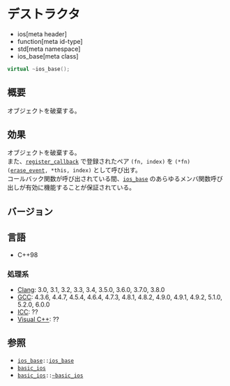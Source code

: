 # デストラクタ
* ios[meta header]
* function[meta id-type]
* std[meta namespace]
* ios_base[meta class]

```cpp
virtual ~ios_base();
```

## 概要
オブジェクトを破棄する。


## 効果
オブジェクトを破棄する。  
また、[`register_callback`](register_callback.md) で登録されたペア `(fn, index)` を `(*fn)(`[`erase_event`](type-event.md)`, *this, index)` として呼び出す。  
コールバック関数が呼び出されている間、[`ios_base`](../ios_base.md) のあらゆるメンバ関数呼び出しが有効に機能することが保証されている。


## バージョン
## 言語
- C++98

### 処理系
- [Clang](/implementation.md#clang): 3.0, 3.1, 3.2, 3.3, 3.4, 3.5.0, 3.6.0, 3.7.0, 3.8.0
- [GCC](/implementation.md#gcc): 4.3.6, 4.4.7, 4.5.4, 4.6.4, 4.7.3, 4.8.1, 4.8.2, 4.9.0, 4.9.1, 4.9.2, 5.1.0, 5.2.0, 6.0.0
- [ICC](/implementation.md#icc): ??
- [Visual C++](/implementation.md#visual_cpp): ??


## 参照
- [`ios_base`](../ios_base.md)`::`[`ios_base`](op_constructor.md)
- [`basic_ios`](../basic_ios.md)
- [`basic_ios`](../basic_ios.md)`::`[`~basic_ios`](../basic_ios/op_destructor.md)
